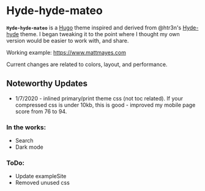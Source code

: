 # Hyde-hyde-mateo

__`Hyde-hyde-mateo`__ is a [Hugo](https://gohugo.io) theme inspired and derived from @htr3n's [Hyde-hyde](https://github.com/htr3n/hyde-hyde) theme. I began tweaking it to the point where I thought my own version would be easier to work with, and share.

Working example: https://www.mattmayes.com

Current changes are related to colors, layout, and performance. 

## Noteworthy Updates
* 1/7/2020 - inlined primary/print theme css (not toc related). If your compressed css is under 10kb, this is good - improved my mobile page score from 76 to 94.

### In the works:
* Search
* Dark mode

### ToDo:
* Update exampleSite
* Removed unused css
